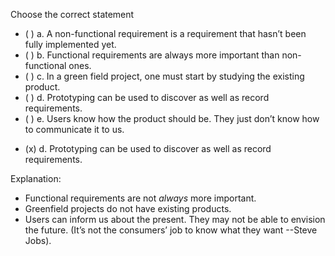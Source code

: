 <panel header=":lock::key: Choose the correct statement about requirements." expanded>

<panel header="%%{{ icon_prereq }}%% Prerequisites" minimized>
  <dynamic-panel src="../../requirements/introduction/unit-inElsewhere-asFlat.md" boilerplate header="%%{{ icon_prereq }} Requirements: Introduction%%" />
  <dynamic-panel src="../../requirements/nonFunctionalRequirements/unit-inElsewhere-asFlat.md" boilerplate header="%%{{ icon_prereq }} Requirements: Non-Functional Requirements%%" />
  <dynamic-panel src="../../gatheringRequirements/prototyping/unit-inElsewhere-asFlat.md" boilerplate header="%%{{ icon_prereq }} Gathering Requirements: Prototyping%%" />
</panel>
<p/>

<question>
Choose the correct statement

- ( ) a. A non-functional requirement is a requirement that hasn’t been fully implemented yet.
- ( ) b. Functional requirements are always more important than non-functional ones.
- ( ) c. In a green field project, one must start by studying the existing product.
- ( ) d. Prototyping can be used to discover as well as record requirements.
- ( ) e. Users know how the product should be. They just don’t know how to communicate it to us.


<div slot="answer">

- (x) d. Prototyping can be used to discover as well as record requirements.

Explanation:

* Functional requirements are not *always* more important.
* Greenfield projects do not have existing products.
* Users can inform us about the present. They may not be able to envision the future. (It’s not the consumers’ job to know what they want --Steve Jobs).

</div>
</question>
</panel>
